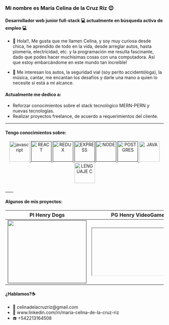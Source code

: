 ### Mi nombre es María Celina de la Cruz Riz 😊
#### Desarrollador web junior full-stack 💻 actualmente en **búsqueda activa** de empleo 💻

- 👋 Hola!!, Me gusta que me llamen Celina, y soy muy curiosa desde chica, he aprendido de todo en la vida, desde arreglar autos, hasta plomería, electricidad, etc. y la programación me resulta fascinante, dado que podes hacer muchísimas cosas con una computadora. Así que estoy embarcándome en este mundo tan increíble!

- 👀 Me interesan los autos, la seguridad vial (soy perito accidentóloga), la música, cantar, me encantan los desafíos y darle una mano a quien lo necesite si está a mi alcance.

#### Actualmente me dedico a:

- Reforzar conocimientos sobre el stack tecnológico MERN-PERN y nuevas tecnologías.
- Realizar proyectos freelance, de acuerdo a requerimientos del cliente.
___


#### Tengo conocimientos sobre:

<p align="center"> 
<a href="https://developer.mozilla.org/es/docs/Web/JavaScript" target="_blank"> <img src="https://cdn.jsdelivr.net/gh/devicons/devicon/icons/javascript/javascript-original.svg" alt="javascript" width="65" height="65" /> 
<a href="" target="_blank"> <img src="https://cdn.jsdelivr.net/gh/devicons/devicon/icons/react/react-original-wordmark.svg" alt="REACT" width="65" height="65"/> </a>
<a href="" target="_blank"><img src="https://cdn.jsdelivr.net/gh/devicons/devicon/icons/redux/redux-original.svg" alt="REDUX" width="65" height="65"/> </a> 
<a href="" target="_blank"><img src="https://cdn.jsdelivr.net/gh/devicons/devicon/icons/express/express-original.svg" alt="EXPRESS" width="65" height="65"/> </a> 
<a href="" target="_blank"> <img src="https://cdn.jsdelivr.net/gh/devicons/devicon/icons/nodejs/nodejs-original-wordmark.svg" alt="NODE" width="65" height="65"/> </a>
<a href="" target="_blank"> <img src="https://cdn.jsdelivr.net/gh/devicons/devicon/icons/postgresql/postgresql-original-wordmark.svg" alt="POSTGRES" width="65" height="65"/> </a>
<a href="https://www.java.com/es/" target="_blank"> <img src="https://cdn.jsdelivr.net/gh/devicons/devicon/icons/java/java-original-wordmark.svg" alt="JAVA" width="65" height="65"/> </a>
<a href="https://es.wikipedia.org/wiki/C_(lenguaje_de_programaci%C3%B3n)" target="_blank"><img src="https://cdn.jsdelivr.net/gh/devicons/devicon/icons/c/c-original.svg" alt="LENGUAJE C" width="65" height="65" /> </a>
</p>
____

#### Algunos de mis proyectos:

| PI Henry Dogs  | PG Henry VideoGames  |
|---|---|
| <a href="" target="_blank"> <img src="/images/foods.jpg" width="250" height="200"/></a> |  <a href="https://henrygamestores.vercel.app" target="_blank"><iframe href="https://henrygamestores.vercel.app"> </iframe></a> | 




#### ¿Hablamos?☕️
<ul>
  <li> 📧 celinadelacruzriz@gmail.com</li>  
  <li> 🔗 www.linkedin.com/in/maria-celina-de-la-cruz-riz </li>
  <li> ☎️ +542213164508</li>
</ul>




